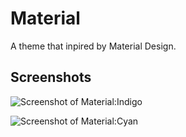 Material
========

A theme that inpired by Material Design.

## Screenshots

![Screenshot of Material:Indigo](https://raw.githubusercontent.com/bcse/tw5-material-theme/gh-pages/screenshot.png)

![Screenshot of Material:Cyan](https://raw.githubusercontent.com/bcse/tw5-material-theme/gh-pages/screenshot-cyan.png)
